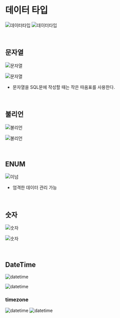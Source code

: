 # 데이터 타입

![데이터타입](./images/sql10.png)
![데이터타입](./images/sql11.png)

<br>

## 문자열

![문자열](./images/sql12.png)

![문자열](./images/sql13.png)

- 문자열을 SQL문에 작성할 때는 작은 따옴표를 사용한다.

<br>

## 불리언

![불리언](./images/sql14.png)

![불리언](./images/sql15.png)

<br>

## ENUM

![이넘](./images/sql16.png)

- 엄격한 데이터 관리 가능

<br>

## 숫자

![숫자](./images/sql17.png)

![숫자](./images/sql18.png)

<br>

## DateTime

![datetime](./images/sql19.png)

![datetime](./images/sql22.png)

### timezone

![datetime](./images/sql20.png)
![datetime](./images/sql21.png)
